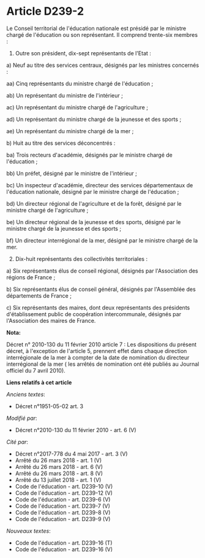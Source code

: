 # Article D239-2

Le Conseil territorial de l'éducation nationale est présidé par le ministre chargé de l'éducation ou son représentant. Il
comprend trente-six membres : 

1. Outre son président, dix-sept représentants de l'Etat : 

a) Neuf au titre des services centraux, désignés par les ministres concernés : 

aa) Cinq représentants du ministre chargé de l'éducation ; 

ab) Un représentant du ministre de l'intérieur ; 

ac) Un représentant du ministre chargé de l'agriculture ; 

ad) Un représentant du ministre chargé de la jeunesse et des sports ; 

ae) Un représentant du ministre chargé de la mer ; 

b) Huit au titre des services déconcentrés : 

ba) Trois recteurs d'académie, désignés par le ministre chargé de l'éducation ; 

bb) Un préfet, désigné par le ministre de l'intérieur ; 

bc) Un inspecteur d'académie, directeur des services départementaux de l'éducation nationale, désigné par le ministre chargé
de l'éducation ; 

bd) Un directeur régional de l'agriculture et de la forêt, désigné par le ministre chargé de l'agriculture ; 

be) Un directeur régional de la jeunesse et des sports, désigné par le ministre chargé de la jeunesse et des sports ; 

bf) Un    directeur interrégional de la mer, désigné par le ministre chargé de la mer. 

2. Dix-huit représentants des collectivités territoriales : 

a) Six représentants élus de conseil régional, désignés par l'Association des régions de France ; 

b) Six représentants élus de conseil général, désignés par l'Assemblée des départements de France ; 

c) Six représentants des maires, dont deux représentants des présidents d'établissement public de coopération intercommunale,
désignés par l'Association des maires de France.

**Nota:**

Décret n° 2010-130 du 11 février 2010 article 7 : Les dispositions du présent décret, à l'exception de l'article 5, prennent
effet dans chaque direction interrégionale de la mer à compter de la date de nomination du directeur interrégional de la mer
(      les arrêtés de nomination ont été publiés au Journal officiel du 7 avril 2010).

**Liens relatifs à cet article**

_Anciens textes_:

  - Décret n°1951-05-02 art. 3

_Modifié par_:

  - Décret n°2010-130 du 11 février 2010 - art. 6 (V)

_Cité par_:

  - Décret n°2017-778 du 4 mai 2017 - art. 3 (V)
  - Arrêté du 26 mars 2018 - art. 1 (V)
  - Arrêté du 26 mars 2018 - art. 6 (V)
  - Arrêté du 26 mars 2018 - art. 8 (V)
  - Arrêté du 13 juillet 2018 - art. 1 (V)
  - Code de l'éducation - art. D239-10 (V)
  - Code de l'éducation - art. D239-12 (V)
  - Code de l'éducation - art. D239-6 (V)
  - Code de l'éducation - art. D239-7 (V)
  - Code de l'éducation - art. D239-8 (V)
  - Code de l'éducation - art. D239-9 (V)

_Nouveaux textes_:

  - Code de l'éducation - art. D239-16 (T)
  - Code de l'éducation - art. D239-16 (V)

